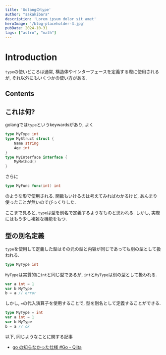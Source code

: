 ```yaml
---
title: 'Golangのtype'
author: "sakakibara"
description: 'Lorem ipsum dolor sit amet'
heroImage: '/blog-placeholder-3.jpg'
pubDate: 2024-10-31
tags: ["astro", "math"]
---
```


# Introduction
`type`の使いどころは通常, 構造体やインターフェースを定義する際に使用されるが, それ以外にもいくつかの使い方がある.

## Contents
## これは何?
golangでは`type`というkeywardsがあり, よく
```go
type MyType int
type MyStruct struct {
    Name string
    Age int
}
type MyInterface interface {
    MyMethod()
}
```
さらに
```go
type MyFunc func(int) int
```
のような形で使用される.
関数もいけるのは考えてみればわかるけど, あんまり使ったことが無いのでびっくりした.

ここまで見ると, `type`は型を別名で定義するようなものと思われる.
しかし, 実際にはもう少し複雑な機能をもつ.

## 型の別名定義
`type`を使用して定義した型はその元の型と内容が同じであっても別の型として扱われる.
```go
type MyType int
```
`MyType`は実質的に`int`と同じ型であるが, `int`と`MyType`は別の型として扱われる.
```go
var a int = 1
var b MyType
b = a // error
```

しかし, `=`の代入演算子を使用することで, 型を別名として定義することができる.
```go
type MyType = int
var a int = 1
var b MyType
b = a // ok
```

以下, 同じようなことに関する記事
- [go の知らなかった仕様 #Go - Qiita](https://qiita.com/Nabetani/items/bfeb49c66cc569f45bc4)
